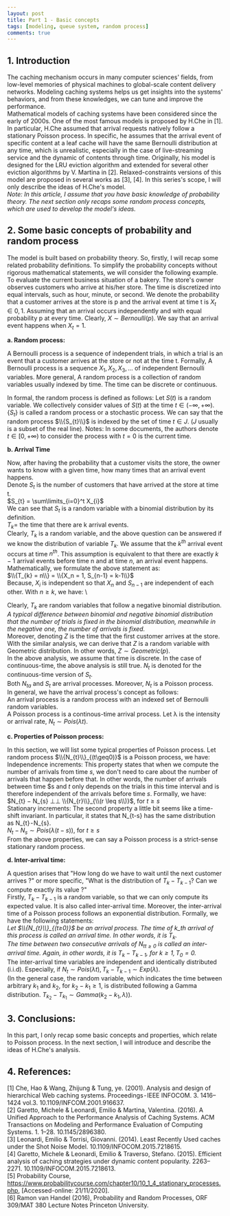 ```yaml
---
layout: post
title: Part 1 - Basic concepts
tags: [modeling, queue system, random process]
comments: true
---
```



## 1. Introduction

The caching mechanism occurs in many computer sciences' fields, from low-level memories of physical machines to global-scale content delivery networks. Modeling caching systems helps us get insights into the systems' behaviors, and from these knowledges, we can tune and improve the performance.\
Mathematical models of caching systems have been considered since the early of 2000s. One of the most famous models is proposed by H.Che in [1]. In particular, H.Che assumed that arrival requests natively follow a stationary Poisson process. In specific, he assumes that the arrival event of specific content at a leaf cache will have the same Bernoulli distribution at any time, which is unrealistic, especially in the case of live-streaming service and the dynamic of contents through time. Originally, his model is designed for the LRU eviction algorithm and extended for several other eviction algorithms by V. Martina in [2]. Relaxed-constraints versions of this model are proposed in several works as [3], [4]. In this series's scope, I will only describe the ideas of H.Che's model.\
*Note: In this article, I assume that you have basic knowledge of probability theory. The next section only recaps some random process concepts, which are used to develop the model's ideas.*

## 2. Some basic concepts of probability and random process

The model is built based on probability theory. So, firstly, I will recap some related probability definitions. To simplify the probability concepts without rigorous mathematical statements, we will consider the following example. To evaluate the current business situation of a bakery. The store's owner observes customers who arrive at his/her store. The time is discretized into equal intervals, such as hour, minute, or second. We denote the probability that a customer arrives at the store is p and the arrival event at time t is $X_{t} \in {0, 1}$. Assuming that an arrival occurs independently and with equal probability p at every time. Clearly, $X \sim Bernoulli(p)$. We say that an arrival event happens when $X_{t} = 1$.

**a. Random process:**

A Bernoulli process is a sequence of independent trials, in which a trial is an event that a customer arrives at the store or not at the time t. Formally, A Bernoulli process is a sequence $X_{1}, X_{2}, X_{3},...$ of independent Bernoulli variables. More general, A random process is a collection of random variables usually indexed by time. The time can be discrete or continuous.

In formal, the random process is defined as follows:
Let $S(t)$ is a random variable. We collectively consider values of $S(t)$ at the time $t \in (-\infty, +\infty)$. $\{S_{t}\}$ is called a random process or a stochastic process.
We can say that the random process $\\{S_{t}\\}$ is indexed by the set of time $t \in J$. ($J$ usually is a subset of the real line).
Notes: In some documents, the authors denote $t \in [0, +\infty)$ to consider the process with $t=0$ is the current time.

**b. Arrival Time**

Now, after having the probability that a customer visits the store, the owner wants to know with a given time, how many times that an arrival event happens.\
Denote $S_{t}$ is the number of customers that have arrived at the store at time t.\
$S_{t} = \sum\limits_{i=0}^t X_{i}$\
We can see that $S_{t}$ is a random variable with a binomial distribution by its definition.\
$T_{k} =$ the time that there are k arrival events.\
Clearly, $T_{k}$ is a random variable, and the above question can be answered if we know the distribution of variable $T_{k}$. We assume that the $k^{th}$ arrival event occurs at time $n^{th}$. This assumption is equivalent to that there are exactly $k-1$ arrival events before time n and at time $n$, an arrival event happens. Mathematically, we formulate the above statement as:\
$\\{T_{k} = n\\} = \\{X_n = 1, S_{n-1} = k-1\\}$\
Because, $X_{i}$ is independent so that $X_{n}$ and $S_{n-1}$ are independent of each other. With $n \geq k$, we have: \
<!-- $P(T_{k}=n)=P(X_{n}=1)*P(S_{n-1}=k-1)  = p * [C_{n-1}^{k-1} * p^{k-1} * (1-p)^{n-k}]=C_{n-1}^{k-1} * p^{k} * (1-p)^{n-k}$ \ -->
Clearly, $T_{k}$ are random variables that follow a negative binomial distribution. \
*A typical difference between binomial and negative binomial distribution that the number of trials is fixed in the binomial distribution, meanwhile in the negative one, the number of arrivals is fixed.* \
Moreover, denoting $Z$ is the time that the first customer arrives at the store. With the similar analysis, we can derive that $Z$ is a random variable with Geometric distribution. In other words, $Z \sim Geometric(p)$. \
In the above analysis, we assume that time is discrete. In the case of continuous-time, the above analysis is still true. $N_{t}$ is denoted for the continuous-time version of $S_{t}$. \
Both ${N_{t}}_{a}$ and ${S_{t}}$ are arrival processes. Moreover, ${N_{t}}$ is a Poisson process. \
In general, we have the arrival process's concept as follows: \
An arrival process is a random process with an indexed set of Bernoulli random variables. \
A Poisson process is a continous-time arrival process. Let λ is the intensity or arrival rate, $N_{t} \sim Pois(λt)$.

**c. Properties of Poisson process:**

In this section, we will list some typical properties of Poisson process. Let random process $\\{N_{t}\\}_{(t\geq0)}$ is a Poisson process, we have:\
Independence increments: This property states that when we compute the number of arrivals from time $s$, we don't need to care about the number of arrivals that happen before that. In other words, the number of arrivals between time $s and $t$ only depends on the trials in this time interval and is therefore independent of the arrivals before time $s$. Formally, we have:\
$N_{t} − N_{s} ⊥⊥ \\{N_{r}\\}_{\\(r \leq s\\)}$, for $t \geq s$\
Stationary increments: The second property a little bit seems like a time-shift invariant. In particular, it states that N_{t-s} has the same distribution as N_{t} - N_{s}. \
$N_{t} − N_{s} \sim Pois(λ(t − s))$, for $t \geq s$ \
From the above properties, we can say a Poisson process is a strict-sense stationary random process.

**d. Inter-arrival time:**

A question arises that "How long do we have to wait until the next customer arrives ?" or more specific, "What is the distribution of $T_{k} - T_{k-1}$? Can we compute exactly its value ?"\
Firstly, $T_{k} - T_{k-1}$ is a random variable, so that we can only compute its expected value. It is also called inter-arrival time. Moreover, the inter-arrival time of a Poisson process follows an exponential distribution. Formally, we have the following statements:\
*Let $\\{N_{t}\\}_{(t≥0)}$ be an arrival process. The time of k_th arrival of this process is called an arrival time. In other words, it is $T_{k}$.\
The time between two consecutive arrivals of ${N_{t}}_{t≥0}$ is called an inter-arrival time. Again, in other words, it is $T_{k} - T_{k-1}$, for $k \geq 1, T_{0} = 0.$*\
The inter-arrival time variables are independent and identically distributed (i.i.d). Especially, if $N_{t} \sim Pois(λt), T_{k}-T_{k-1} \sim Exp(λ)$.\
(In the general case, the random variable, which indicates the time between arbitrary $k_{1}$ and $k_{2}$, for $k_{2} - k_{1}\geq 1$, is distributed following a Gamma distribution. $T_{k_{2}} - T_{k_{1}} \sim Gamma(k_{2}-k_{1}, λ))$.

## 3. Conclusions:
In this part, I only recap some basic concepts and properties, which relate to Poisson process. In the next section, I will introduce and describe the ideas of H.Che's analysis.

## 4. References:
[1] Che, Hao & Wang, Zhijung & Tung, ye. (2001). Analysis and design of hierarchical Web caching systems. Proceedings - IEEE INFOCOM. 3. 1416–1424 vol.3. 10.1109/INFCOM.2001.916637.\
[2] Garetto, Michele & Leonardi, Emilio & Martina, Valentina. (2016). A Unified Approach to the Performance Analysis of Caching Systems. ACM Transactions on Modeling and Performance Evaluation of Computing Systems. 1. 1–28. 10.1145/2896380. \
[3] Leonardi, Emilio & Torrisi, Giovanni. (2014). Least Recently Used caches under the Shot Noise Model. 10.1109/INFOCOM.2015.7218615. \
[4] Garetto, Michele & Leonardi, Emilio & Traverso, Stefano. (2015). Efficient analysis of caching strategies under dynamic content popularity. 2263–2271. 10.1109/INFOCOM.2015.7218613. \
[5] Probability Course, https://www.probabilitycourse.com/chapter10/10_1_4_stationary_processes.php, [Accessed-online: 21/11/2020]. \
[6] Ramon van Handel (2016), Probability and Random Processes, ORF 309/MAT 380 Lecture Notes Princeton University.
